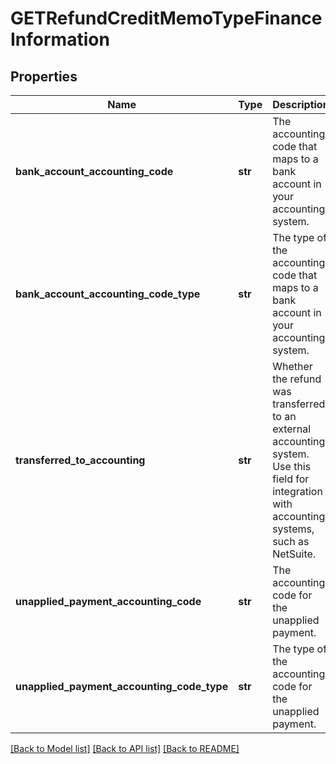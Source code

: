 # GETRefundCreditMemoTypeFinanceInformation

## Properties
Name | Type | Description | Notes
------------ | ------------- | ------------- | -------------
**bank_account_accounting_code** | **str** | The accounting code that maps to a bank account in your accounting system.  | [optional] 
**bank_account_accounting_code_type** | **str** | The type of the accounting code that maps to a bank account in your accounting system.  | [optional] 
**transferred_to_accounting** | **str** | Whether the refund was transferred to an external accounting system. Use this field for integration with accounting systems, such as NetSuite.   | [optional] 
**unapplied_payment_accounting_code** | **str** | The accounting code for the unapplied payment.  | [optional] 
**unapplied_payment_accounting_code_type** | **str** | The type of the accounting code for the unapplied payment.  | [optional] 

[[Back to Model list]](../README.md#documentation-for-models) [[Back to API list]](../README.md#documentation-for-api-endpoints) [[Back to README]](../README.md)


